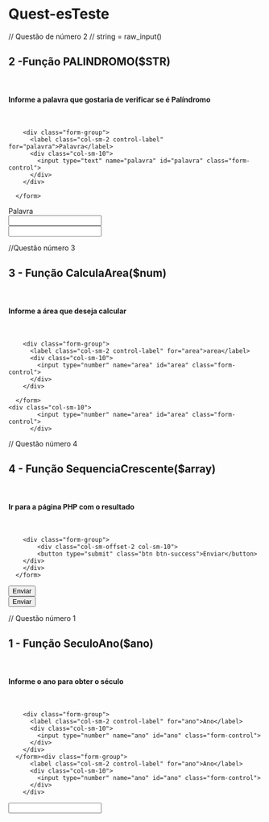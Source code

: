 # Quest-esTeste
//  Questão de número 2 //
string = raw_input()<form class="form-horizontal" method="post" action="palindromo.php">
        <h2>2 -Função PALINDROMO($STR)</h2><br>
        <h4>Informe a palavra que gostaria de verificar se é Palíndromo</h4><br>

        <div class="form-group">
          <label class="col-sm-2 control-label" for="palavra">Palavra</label>
          <div class="col-sm-10">
            <input type="text" name="palavra" id="palavra" class="form-control">
          </div>
        </div>

      </form>
<div class="form-group">
          <label class="col-sm-2 control-label" for="palavra">Palavra</label>
          <div class="col-sm-10">
            <input type="text" name="palavra" id="palavra" class="form-control">
          </div>
        </div>
        <div class="col-sm-10">
            <input type="text" name="palavra" id="palavra" class="form-control">
          </div>
      
  //Questão número 3
  
  <form class="form-horizontal" method="post" action="calculo_area.php">
        <h2>3 - Função CalculaArea($num)</h2><br>
        <h4>Informe a área que deseja calcular</h4><br>

        <div class="form-group">
          <label class="col-sm-2 control-label" for="area">area</label>
          <div class="col-sm-10">
            <input type="number" name="area" id="area" class="form-control">
          </div>
        </div>

      </form>
    <div class="col-sm-10">
            <input type="number" name="area" id="area" class="form-control">
          </div>
          
   // Questão número 4
   <form class="form-horizontal" method="post" action="sequencia_crescente.php">
        <h2>4 - Função SequenciaCrescente($array)</h2><br>
        <h4>Ir para a página PHP com o resultado</h4><br>

        <div class="form-group">
            <div class="col-sm-offset-2 col-sm-10">
            <button type="submit" class="btn btn-success">Enviar</button>
        </div>
        </div>
      </form>
   <div class="form-group">
            <div class="col-sm-offset-2 col-sm-10">
            <button type="submit" class="btn btn-success">Enviar</button>
        </div>
        </div>
        <div class="col-sm-offset-2 col-sm-10">
            <button type="submit" class="btn btn-success">Enviar</button>
        </div>
        
 // Questão número 1
 
 <form class="form-horizontal" method="post" action="seculo_ano.php">
        <h2>1 - Função SeculoAno($ano)</h2><br>
        <h4>Informe o ano para obter o século</h4><br>

        <div class="form-group">
          <label class="col-sm-2 control-label" for="ano">Ano</label>
          <div class="col-sm-10">
            <input type="number" name="ano" id="ano" class="form-control">
          </div>
        </div>
      </form><div class="form-group">
          <label class="col-sm-2 control-label" for="ano">Ano</label>
          <div class="col-sm-10">
            <input type="number" name="ano" id="ano" class="form-control">
          </div>
        </div>
   <div class="col-sm-10">
            <input type="number" name="ano" id="ano" class="form-control">
          </div>
   
